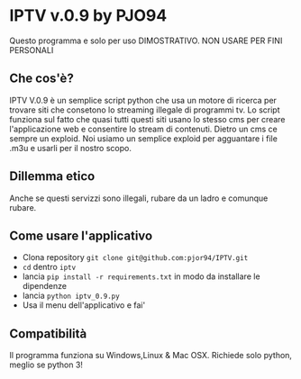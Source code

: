 # IPTV v.0.9 by PJO94

   
Questo programma e solo per uso DIMOSTRATIVO. NON USARE PER FINI PERSONALI
   

## Che cos'è?

IPTV V.0.9 è un semplice script python che usa un motore di ricerca per trovare siti che consetono lo streaming
illegale di programmi tv.
Lo script funziona sul fatto che quasi tutti questi siti usano lo stesso cms per creare l'applicazione web e
consentire lo stream di contenuti.
Dietro un cms ce sempre un exploid.
Noi usiamo un semplice exploid per agguantare i file .m3u e usarli per il nostro scopo.

## Dillemma etico
Anche se questi servizzi sono illegali, rubare da un ladro e comunque rubare.


## Come usare l'applicativo
    
* Clona repository `git clone git@github.com:pjor94/IPTV.git`
* `cd` dentro `iptv`
* lancia `pip install -r requirements.txt` in modo da installare le dipendenze
* lancia `python iptv_0.9.py`
* Usa il menu dell'applicativo e fai'


## Compatibilità

Il programma funziona su Windows,Linux & Mac OSX. Richiede solo python, meglio se python 3!
